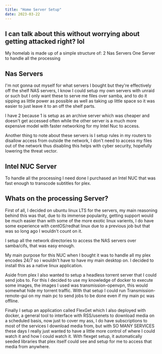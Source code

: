 ```yaml
---
title: "Home Server Setup"
date: 2023-03-22
---
```


## I can talk about this without worrying about getting attacked right? lol

My homelab is made up of a simple structure of:
2 Nas Servers
One Server to handle all the processing

## Nas Servers

I'm not gonna out myself for what servers I bought but they're effectively off the shelf NAS servers, I know I could setup my own servers with unraid or such but I only want these to serve me files over samba, and to do it sipping as little power as possible as well as taking up little space so it was easier to just leave it to an off the shelf parts.

I have 2 because 1 is setup as an archive server which was cheaper and doesn't get accessed often while the other server is a much more expensive model with faster networking for my Intel Nuc to access.

Another thing to note about these servers is I setup rules in my routers to disallow access from outside the network, I don't need to access my files out of the network thus disabling this helps with cyber security, hopefully lowering the threat vector.

## Intel NUC Server

To handle all the processing I need done I purchased an Intel NUC that was fast enough to transcode subtitles for plex.

## Whats on the processing Server?

First of all, I decided on ubuntu linux LTS for the servers, my main reasoning behind this was that, due to its immense popularity, getting support would be much easier than with some of the more exotic linux varients, I do have some experience with centOS/redhat linux due to a previous job but that was so long ago I wouldn't count on it.

I setup  all the network directories to access the NAS servers over samba/cifs, that was easy enough.

My main purpose for this NUC when I bought it was to handle all my plex encodes 24/7 so i wouldn't have to have my main desktop on. I decided to install this as a native linux application.

Aside from plex I also wanted to setup a headless torrent server that I could send jobs to. For this I decided to use my knowledge of docker to execute some images, the images I used was transmission-openvpn, this would somewhat hide my torrent traffic. With that setup I could run Transmission-remote-gui on my main pc to send jobs to be done even if my main pc was offline.

Finally I setup an application called FlexGet which I also deployed with docker, a general tool to interface with RSS/usenets to download media on a scheduled basis, now just to cover my ass, I do have subscriptions to most of the services I download media from, but with SO MANY SERVICES these days I really just wanted to have a little more control of where I could watch it and how I could watch it. With flexget setup, it automatically seeded libraries that plex itself could see and setup for me to access that media from anywhere.


